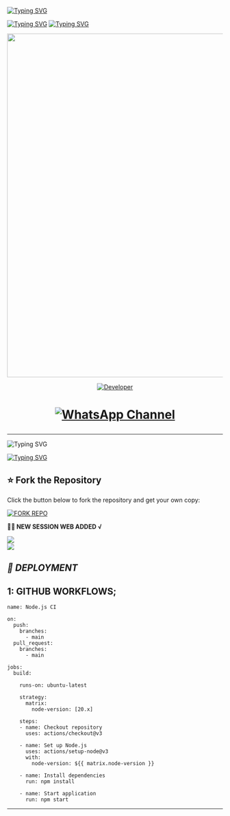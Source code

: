 <a href="https://git.io/typing-svg"><img src="https://readme-typing-svg.demolab.com?font=Black+Ops+One&size=100&pause=1000&color=FF0000&center=true&width=1000&height=200&lines=ROVER-XMD" alt="Typing SVG" /></a>
  </div>
<a href="https://git.io/typing-svg"><img src="https://readme-typing-svg.demolab.com?font=Black+Ops+One&size=100&pause=1000&color=0000FF&center=true&width=1500&height=300&lines=%C2%A9+RUSSIAN+MAFIA;%C2%A9+HACKLINK+TECH.INC" alt="Typing SVG" /></a>  
<a href="https://git.io/typing-svg"><img src="https://readme-typing-svg.demolab.com?font=Black+Ops+One&size=100&pause=1000&color=0000FF&center=true&width=1500&height=300&lines=%C2%A9+TOXYIC+HACKY;%C2%A9+TOXYIC+HACKY" alt="Typing SVG" /></a>  

<p align="center">
  <img src="https://files.catbox.moe/bwh07a.jpg" width="800"/>
</p>

<p align="center">
  <a href="https://github.com/Russian-mafia1"><img title="Developer" src="https://img.shields.io/badge/Author-HACKLINK*%20TECH-FF00FF.svg?style=big-square&logo=github" /></a>
</p>

<div align="center">

<h1 align="center">

  
[![WhatsApp Channel](https://img.shields.io/badge/Join-WhatsApp%20Channel-9ACD32?style=big-square&logo=whatsapp)](https://whatsapp.com/channel/0029Vb6Gy5XDzgTBTarvMW1O)
</div>

---------
<img src="https://readme-typing-svg.herokuapp.com?font=Fira+Code&size=25&duration=3000&color=00FF00&background=000000&center=true&vCenter=true&width=600&lines=⚡+TERROR+XMD+BETTER+OPTION;🔥+The+Most+Powerful+WhatsApp+Bot;💻+developed+by+HACKLINK+TECH+INC;🚀+HACKLINK-XD-+Solutions;🌈+Fast+⚡+Secure+🔒+Reliable+✅" alt="Typing SVG">

 [![Typing SVG](https://readme-typing-svg.herokuapp.com?font=monospace-ExtraBold&color=blue&lines=𝗙𝗢𝗥𝗞+𝗔𝗡𝗗+𝗦𝗧𝗔𝗥+⭐+𝗥𝗘𝗣𝗢)](https://git.io/typing-svg)

 ## ⭐ Fork the Repository

Click the button below to fork the repository and get your own copy:

[![FORK REPO](https://img.shields.io/badge/FORK%20REPO-Click%20Here-007ACC?style=for-the-badge&logo=github)](https://github.com/Russian-mafia1/ROVER-XMD/fork)

  **⛓️‍💥 NEW SESSION WEB ADDED √**
  
  <a href='https://russian-mafia.onrender.com/' target="_blank">
    <img src='https://img.shields.io/badge/PAIR_CODE-FF0000?style=for-the-badge&logo=matrix&logoColor=white&labelColor=000000'/>
  </a></br>

<a href='https://muzansspair1.onrender.com/' target="_blank">
    <img src='https://img.shields.io/badge/PAIR_CODE2-FF0000?style=for-the-badge&logo=matrix&logoColor=white&labelColor=000000'/>
  </a></br>

## _📡 DEPLOYMENT_

## 1: GITHUB WORKFLOWS;

```
name: Node.js CI

on:
  push:
    branches:
      - main
  pull_request:
    branches:
      - main

jobs:
  build:

    runs-on: ubuntu-latest

    strategy:
      matrix:
        node-version: [20.x]

    steps:
    - name: Checkout repository
      uses: actions/checkout@v3

    - name: Set up Node.js
      uses: actions/setup-node@v3
      with:
        node-version: ${{ matrix.node-version }}

    - name: Install dependencies
      run: npm install

    - name: Start application
      run: npm start
```

-------
